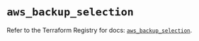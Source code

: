 # `aws_backup_selection`

Refer to the Terraform Registry for docs: [`aws_backup_selection`](https://registry.terraform.io/providers/hashicorp/aws/6.2.0/docs/resources/backup_selection).
